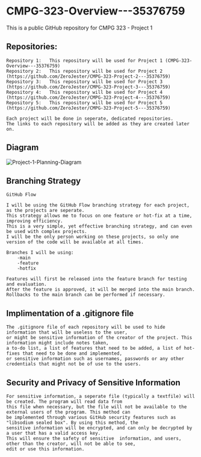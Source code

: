 # CMPG-323-Overview---35376759
This is a public GitHub repository for CMPG 323 - Project 1


## Repositories:
    Repository 1:   This repository will be used for Project 1 (CMPG-323-Overview---35376759)
    Repository 2:   This repository will be used for Project 2 (https://github.com/ZeroJester/CMPG-323-Project-2---35376759)
    Repository 3:   This repository will be used for Project 3 (https://github.com/ZeroJester/CMPG-323-Project-3---35376759)
    Repository 4:   This repository will be used for Project 4 (https://github.com/ZeroJester/CMPG-323-Project-4---35376759)
    Repository 5:   This repository will be used for Project 5 (https://github.com/ZeroJester/CMPG-323-Project-5---35376759)

    Each project will be done in seperate, dedicated repositories.
    The links to each repository will be added as they are created later on.
   
## Diagram

![Project-1-Planning-Diagram](https://user-images.githubusercontent.com/85791779/184175044-2b2ce65a-eb47-49c0-93dd-899a049ee090.png)




## Branching Strategy
    GitHub Flow

    I will be using the GitHub Flow branching strategy for each project, as the projects are seperate. 
    This strategy allows me to focus on one feature or hot-fix at a time, improving efficiency.
    This is a very simple, yet effective branching strategy, and can even be used with complex projects.
    I will be the only person working on these projects, so only one version of the code will be available at all times.
    
    Branches I will be using:
        -main
        -feature
        -hotfix
        
    Features will first be released into the feature branch for testing and evaluation.
    After the feature is approved, it will be merged into the main branch.
    Rollbacks to the main branch can be performed if necessary.
        
        

## Implimentation of a .gitignore file
    The .gitignore file of each repository will be used to hide information that will be useless to the user, 
    or might be sensitive information of the creator of the project. This information might include notes taken, 
    a to-do list, a list of features that need to be added, a list of hot-fixes that need to be done and implemented, 
    or sensitive information such as usernames, passwords or any other credentials that might not be of use to the users.
    

## Security and Privacy of Sensitive Information
    For sensitive information, a seperate file (typically a textfile) will be created. The program will read data from 
    this file when necessary, but the file will not be available to the external users of the program. This method can 
    be implemented through various GitHub security features such as "libsodium sealed box". By using this method, the 
    sensitive information will be encrypted, and can only be decrypted by a user that has a valid access key. 
    This will ensure the safety of sensitive  information, and users, other than the creator, will not be able to see, 
    edit or use this information.
